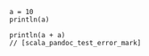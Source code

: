 ```{#id01 .scala computationID="a" pipe="scala"}
a = 10
println(a)
```

```{#id01 .scala computationID="a" pipe="scala"}
println(a + a)
// [scala_pandoc_test_error_mark]
```
